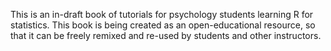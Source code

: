 This is an in-draft book of tutorials for psychology students learning R for statistics. This book is being created as an open-educational resource, so that it can be freely remixed and re-used by students and other instructors. 
